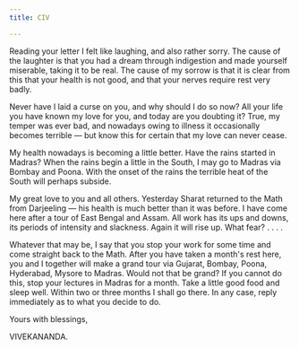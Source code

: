 ```yaml
---
title: CIV

---
```





  

  


Reading your letter I felt like laughing, and also rather sorry. The
cause of the laughter is that you had a dream through indigestion and
made yourself miserable, taking it to be real. The cause of my sorrow is
that it is clear from this that your health is not good, and that your
nerves require rest very badly.

Never have I laid a curse on you, and why should I do so now? All your
life you have known my love for you, and today are you doubting it?
True, my temper was ever bad, and nowadays owing to illness it
occasionally becomes terrible — but know this for certain that my love
can never cease.

My health nowadays is becoming a little better. Have the rains started
in Madras? When the rains begin a little in the South, I may go to
Madras via Bombay and Poona. With the onset of the rains the terrible
heat of the South will perhaps subside.

My great love to you and all others. Yesterday Sharat returned to the
Math from Darjeeling — his health is much better than it was before. I
have come here after a tour of East Bengal and Assam. All work has its
ups and downs, its periods of intensity and slackness. Again it will
rise up. What fear? . . . .

Whatever that may be, I say that you stop your work for some time and
come straight back to the Math. After you have taken a month's rest
here, you and I together will make a grand tour via Gujarat, Bombay,
Poona, Hyderabad, Mysore to Madras. Would not that be grand? If you
cannot do this, stop your lectures in Madras for a month. Take a little
good food and sleep well. Within two or three months I shall go there.
In any case, reply immediately as to what you decide to do.

Yours with blessings,

VIVEKANANDA.


